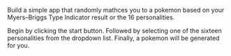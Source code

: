 Build a simple app that randomly mathces you to a pokemon based on your Myers–Briggs Type Indicator result or the 16 personalities.

Begin by clicking the start button.
Followed by selecting one of the sixteen personalities from the dropdown list.
Finally, a pokemon will be generated for you.
